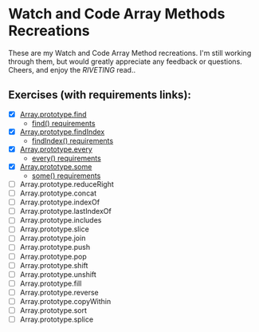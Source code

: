 # Watch and Code Array Methods Recreations
These are my Watch and Code Array Method recreations. I'm still working through them, but would greatly appreciate any feedback or questions. Cheers, and enjoy the _RIVETING_ read..

## Exercises (with requirements links):

- [x] [Array.prototype.find ](blob/master/find.html)
  - [find() requirements](blob/master/requirements/find.html)
- [x] [Array.prototype.findIndex](blob/master/findIndex.html)
  - [findIndex() requirements](blob/master/requirements/findIndex.html)
- [x] [Array.prototype.every](blob/master/every.html)
  - [every() requirements](blob/master/requirements/every.html)
- [x] [Array.prototype.some](blob/master/some.html)
  - [some() requirements](blob/master/requirements/some.html)
- [ ] Array.prototype.reduceRight
- [ ] Array.prototype.concat
- [ ] Array.prototype.indexOf
- [ ] Array.prototype.lastIndexOf
- [ ] Array.prototype.includes
- [ ] Array.prototype.slice
- [ ] Array.prototype.join
- [ ] Array.prototype.push
- [ ] Array.prototype.pop
- [ ] Array.prototype.shift
- [ ] Array.prototype.unshift
- [ ] Array.prototype.fill
- [ ] Array.prototype.reverse
- [ ] Array.prototype.copyWithin
- [ ] Array.prototype.sort
- [ ] Array.prototype.splice